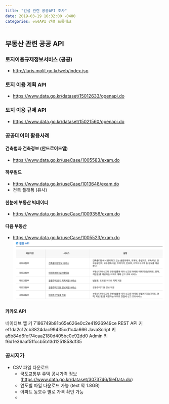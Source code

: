 ```yaml
---
title: "건설 관련 공공API 조사"
date: 2019-03-19 16:32:00 -0400
categories: 공공API 건설 프롭테크
---
```



## 부동산 관련 공공 API

### 토지이용규제정보서비스 (공공)
  - http://luris.molit.go.kr/web/index.jsp

### 토지 이용 계획 API
  - https://www.data.go.kr/dataset/15012633/openapi.do

### 토지 이용 규제 API
  - https://www.data.go.kr/dataset/15021560/openapi.do

### 공공데이터 활용사례

#### 건축법과 건축정보 (안드로이드앱)
  - https://www.data.go.kr/useCase/1005583/exam.do

#### 하우빌드
  - https://www.data.go.kr/useCase/1013648/exam.do
  - 건축 플래폼 (유사)

#### 한눈에 부동산 빅데이터
  - https://www.data.go.kr/useCase/1009356/exam.do

#### 다음 부동산
 - https://www.data.go.kr/useCase/1005523/exam.do
 ![](../../assets/images/daum_api.png)


#### 카카오 API
네이티브 앱 키
7186749b81b65e626e0c2e41926949ce
REST API 키
ef1da2c12cb3824dac99435cd1c4a666
JavaScript 키
a5b84d6fef74caa2180d405bc0e92dd0
Admin 키
f6d1e36aaf51fccb5b13d1251858df35


### 공시지가

  - CSV 파일 다운로드
    - 국토교통부 주택 공시가격 정보 (https://www.data.go.kr/dataset/3073746/fileData.do)
    - 연도별 파일 다운로드 가능 (text 약 1.8GB)
    - 아파트 동호수 별로 가격 확인 가능
    - 
